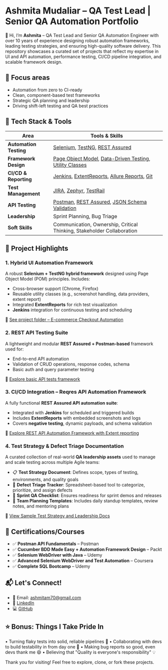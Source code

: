# Ashmita Mudaliar – QA Test Lead | Senior QA Automation Portfolio

👋 Hi, I’m **Ashmita** – QA Test Lead and  Senior QA Automation Engineer with over 10 years of experience designing robust automation frameworks, leading testing strategies, and ensuring high-quality software delivery. This repository showcases a curated set of projects that reflect my expertise in UI and API automation, performance testing, CI/CD pipeline integration, and scalable framework design.

## 📌 Focus areas

- Automation from zero to CI-ready
- Clean, component-based test frameworks
- Strategic QA planning and leadership
- Driving shift-left testing and QA best practices

## 🧰 Tech Stack & Tools

| Area                     | Tools & Skills                                                                 |
|--------------------------|---------------------------------------------------------------------------------|
| **Automation Testing**   | [Selenium](https://www.selenium.dev/), [TestNG](https://testng.org/), [REST Assured](https://rest-assured.io/) |
| **Framework Design**     | [Page Object Model](https://www.toolsqa.com/selenium-webdriver/page-object-model/), [Data-Driven Testing](https://testng.org/doc/documentation-main.html#parameters-dataproviders), [Utility Classes](https://www.baeldung.com/java-utils) |
| **CI/CD & Reporting**    | [Jenkins](https://www.jenkins.io/), [ExtentReports](https://extentreports.com/), [Allure Reports](https://docs.qameta.io/allure/), [Git](https://git-scm.com/) |
| **Test Management**      | [JIRA](https://www.atlassian.com/software/jira), [Zephyr](https://www.getzephyr.com/), [TestRail](https://www.gurock.com/testrail/) |
| **API Testing**          | [Postman](https://www.postman.com/), [REST Assured](https://rest-assured.io/), [JSON Schema Validation](https://json-schema.org/) |
| **Leadership**           | Sprint Planning, Bug Triage
| **Soft Skills**          | Communication, Ownership, Critical Thinking, Stakeholder Collaboration

## 📁 Project Highlights

### 1. **Hybrid UI Automation Framework**
A robust **Selenium + TestNG hybrid framework** designed using Page Object Model (POM) principles. Includes:
- Cross-browser support (Chrome, Firefox)
- Reusable utility classes (e.g., screenshot handling, data providers, extent report)
- Integrated **ExtentReports** for rich test visualization
- **Jenkins** integration for continuous testing and scheduling

🔗 [See project folder – E-commerce Checkout Automation](https://github.com/ashmita-qalead/ecommerce-checkout-automation)

### 2. **REST API Testing Suite**
A lightweight and modular **REST Assured + Postman-based** framework used for:
- End-to-end API automation
- Validation of CRUD operations, response codes, schema
- Basic auth and query parameter testing

🔗 [Explore basic API tests framework](https://github.com/ashmita-qalead/api-testing-suite)

### 3. **CI/CD Integration – Reqres API Automation Framework**
A fully functional **REST Assured API automation suite**:
- Integrated with **Jenkins** for scheduled and triggered builds
- Includes **ExtentReports** with embedded screenshots and logs
- Covers **negative testing**, dynamic payloads, and schema validation

🔗 [Explore REST API Automation Framework with Extent reporting](https://github.com/ashmita-qalead/reqres-api-automation-framework)

### 4. **Test Strategy & Defect Triage Documentation**
A curated collection of real-world **QA leadership assets** used to manage and scale testing across multiple Agile teams:
- 📋 **Test Strategy Document**: Defines scope, types of testing, environments, and quality goals
- 🐞 **Defect Triage Tracker**: Spreadsheet-based tool to categorize, prioritize, and assign defects
- 🤝 **Sprint QA Checklist**: Ensures readiness for sprint demos and releases
- 👥 **Team Planning Templates**: Includes daily standup templates, review notes, and mentoring plans

🔗 [View Sample Test Strategy and Leadership Docs](https://github.com/ashmita-qalead/qa-docs-and-templates)

## 📜 Certifications/Courses

- ✅ **Postman API Fundamentals** – Postman
- ✅ **Cucumber BDD Made Easy + Automation Framework Design** – Packt
- ✅ **Selenium WebDriver with Java** – Udemy
- ✅ **Advanced Selenium WebDriver and Test Automation** – Coursera
- ✅ **Complete SQL Bootcamp** – Udemy

## 📬 Let's Connect!

- 📧 Email: ashmitam70@gmail.com
- 🔗 [LinkedIn](https://linkedin.com/in/ashmitam70)
- 💻 [GitHub](https://github.com/ashmita-qalead)

## ⭐ Bonus: Things I Take Pride In
•	Turning flaky tests into solid, reliable pipelines 🧪
•	Collaborating with devs to build testability in from day one 🤝
•	Making bug reports so good, even devs thank me 😄
•	Believing that "Quality is everyone's responsibility" 💡

Thank you for visiting! Feel free to explore, clone, or fork these projects.
